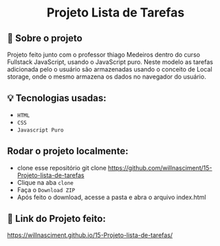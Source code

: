 <h1 align ="center">
    Projeto Lista de Tarefas
</h1>

## :rocket: Sobre o projeto

Projeto feito junto com o professor thiago Medeiros dentro do curso Fullstack JavaScript, usando o JavaScript puro. Neste modelo as tarefas adicionada pelo o usuário são armazenadas usando o conceito de Local storage, onde o mesmo armazena os dados no navegador do usuário.
## :bulb: Tecnologias usadas:

- `HTML`
- `CSS`
- `Javascript Puro`

##  Rodar o projeto localmente:

- clone esse repositório git clone https://github.com/willnasciment/15-Projeto-lista-de-tarefas
- Clique na aba `clone`
- Faça o `Download ZIP`
- Após feito o download, acesse a pasta e abra o arquivo index.html

## :link: Link do Projeto feito:

 https://willnasciment.github.io/15-Projeto-lista-de-tarefas/
